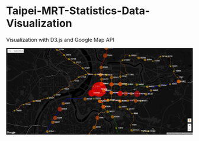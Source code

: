 # Taipei-MRT-Statistics-Data-Visualization
Visualization with D3.js and Google Map API

![alt tag](https://github.com/ynyeh0221/Taipei-MRT-Statistics-Data-Visualization/blob/gh-pages/Number_of_passengers.png)
